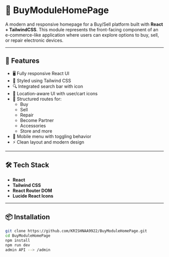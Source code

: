 # 📱 BuyModuleHomePage

A modern and responsive homepage for a Buy/Sell platform built with **React + TailwindCSS**. This module represents the front-facing component of an e-commerce-like application where users can explore options to buy, sell, or repair electronic devices.

---

## 🚀 Features

- 🖥️ Fully responsive React UI
- 🎨 Styled using Tailwind CSS
- 🔍 Integrated search bar with icon
- 📍 Location-aware UI with user/cart icons
- 🛒 Structured routes for:
  - Buy
  - Sell
  - Repair
  - Become Partner
  - Accessories
  - Store and more
- 📱 Mobile menu with toggling behavior
- ⚡ Clean layout and modern design

---

## 🛠️ Tech Stack

- **React**
- **Tailwind CSS**
- **React Router DOM**
- **Lucide React Icons**

---

## 📦 Installation

```bash
git clone https://github.com/KRISHNAA9922/BuyModuleHomePage.git
cd BuyModuleHomePage
npm install
npm run dev
admin API --> /admin
